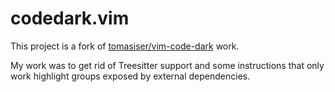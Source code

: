 # codedark.vim

This project is a fork of
[tomasiser/vim-code-dark](https://github.com/tomasiser/vim-code-dark) work.

My work was to get rid of Treesitter support and some instructions that only
work highlight groups exposed by external dependencies.
